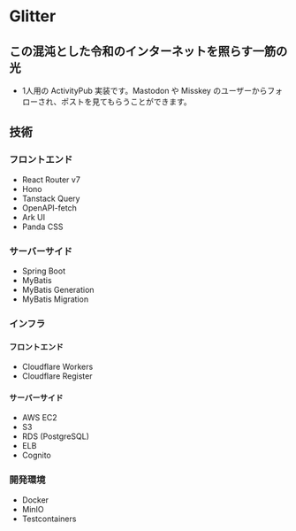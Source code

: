 # Glitter

## この混沌とした令和のインターネットを照らす一筋の光
- 1人用の ActivityPub 実装です。Mastodon や Misskey のユーザーからフォローされ、ポストを見てもらうことができます。

## 技術
### フロントエンド
- React Router v7
- Hono
- Tanstack Query
- OpenAPI-fetch
- Ark UI
- Panda CSS

### サーバーサイド
- Spring Boot
- MyBatis
- MyBatis Generation
- MyBatis Migration

### インフラ
#### フロントエンド
- Cloudflare Workers
- Cloudflare Register

#### サーバーサイド
- AWS EC2
- S3
- RDS (PostgreSQL)
- ELB
- Cognito

### 開発環境
- Docker
- MinIO
- Testcontainers
